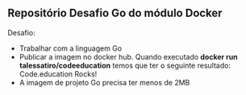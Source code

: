 ## Repositório Desafio Go do módulo Docker

Desafio:

- Trabalhar com a linguagem Go
- Publicar a imagem no docker hub. Quando executado **docker run talessatiro/codeeducation** temos que ter o seguinte resultado: Code.education Rocks!
- A imagem de projeto Go precisa ter menos de 2MB